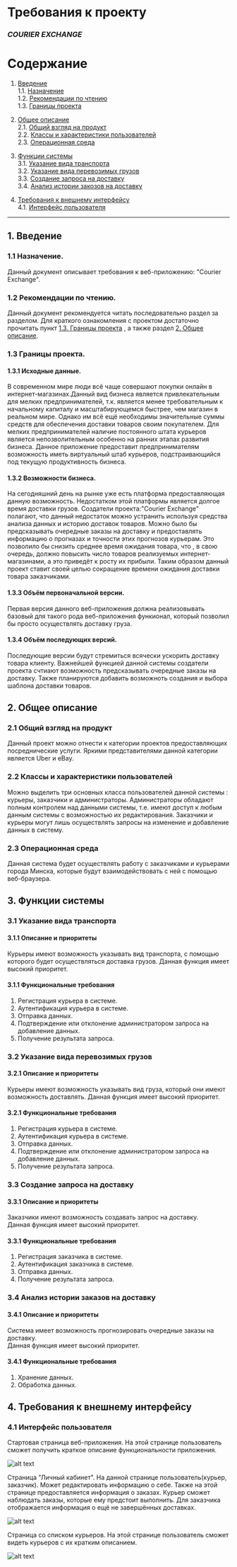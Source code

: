 # Требования к проекту  
### *COURIER EXCHANGE*


# Содержание

 1.	[Введение](#1)   
   1.1. [Назначение](#1.1)    
   1.2. [Рекомендации по чтению](#1.2)  
   1.3.  [Границы проекта](#1.3)      
 2.	[Общее описание](#2)   
   2.1. [Общий взгляд на продукт](#2.1)   
   2.2. [Классы и характеристики пользователей](#2.2)   
   2.3. [Операционная среда](#2.3) 
   
 3.	[Функции системы](#3)    
   3.1. [Указание вида транспорта](#3.1)   
   3.2. [Указание вида перевозимых грузов](#3.2)   
   3.3. [Создание запроса на доставку](#3.3)   
   3.4. [Анализ истории закозов на доставку](#3.4)
      
         
 4.	[Требования к внешнему интерфейсу](#4)   
   4.1. [Интерфейс пользователя](#3.2)   
 
---
##  1.	Введение <a name="1"></a>     
###    1.1	Назначение.<a name="1.1"></a>

Данный документ описывает требования к веб-приложению: "Courier Exchange". 

###     1.2 Рекомендации по чтению.<a name="1.2"></a> 
Данный документ рекомендуется читать последовательно раздел за разделом. Для краткого ознакомления с проектом достаточно прочитать пункт [1.3. Границы проекта](#1.3) , а также раздел [2. Общее описание](#2.). 
###	1.3 Границы проекта.<a name="1.3"></a>      
####	1.3.1 Исходные данные.<a name="1.3.1"></a>
В современном мире люди всё чаще совершают покупки онлайн в интернет-магазинах.Данный вид бизнеса является привлекательным для мелких предпринимателей, т.к. является менее требовательным к начальному капиталу и масштабирующемся быстрее, чем магазин в реальном мире. 
Однако им всё ещё необходимы значительные суммы средств для обеспечения доставки товаров своим покупателем. Для мелких предпринимателей
наличие постоянного штата курьеров является непозволительным особенно на ранних этапах развития бизнеса. Данное приложение предоставит 
предпринимателям возможность иметь виртуальный штаб курьеров, подстраивающийся под текущую продуктивность бизнеса.  
####	1.3.2 Возможности бизнеса.<a name="1.3.2"></a> 
На сегодняшний день на рынке уже есть платформа предоставляющая данную возможность. Недостатком этой платформы является долгое время доставки грузов.
Создатели проекта:"Courier Exchange" полагают, что данный недостаток можно устранить используя средства анализа данных и историю доставок товаров.
Можно было бы предсказывать очередные заказы на доставку и предоставлять информацию о прогназах и точности этих прогнозов курьерам. Это позволило бы снизить среднее время ожидания товара, что , в свою очередь,  должно повысить
число товаров реализуемых интернет-магазинами, а это приведёт к росту их прибыли. Таким образом данный проект ставит своей целью сокращение времени ожидания
доставки товара заказчиками.
####	1.3.3 Объём первоначальной версии.<a name="1.3.3"></a> 
Первая версия данного веб-приложения должна реализовывать базовый для такого рода веб-приложения функионал, который позволил бы просто осуществлять доставку груза.        
####	1.3.4 Объём последующих версий.<a name="1.3.4"></a> 
Последующие версии будут стремиться всячески ускорить доставку товара клиенту. Важнейшей функцией данной системы создатели проекта счтиают возможность предсказывать очередные заказы на доставку. Также планируются добавить возможноть создания и выбора шаблона доставки товаров.
## 2.	Общее описание<a name="2"></a> 

### 2.1	Общий взгляд на продукт<a name="2.1"></a>   

Данный проект можно отнести к категории проектов предоставляющих посреднические услуги. Яркими представителями данной категории является Uber и eBay.  

### 2.2	Классы и характеристики пользователей<a name="2.2"></a>   
Можно выделить три основных класса пользователей данной системы : курьеры, заказчики и администраторы. Администраторы обладают полным контролем над данными системы, т.е. имеют доступ к любым данным системы с возможностью их редактирования.
Заказчики и курьеры могут лишь осуществлять запросы на изменение и добавление данных в систему. 

### 2.3	Операционная среда<a name="2.3"></a>   
Данная система будет осуществлять работу с заказчиками и курьерами города Минска, которые будут взаимодействовать с ней с помощью веб-браузера.

## 3. Функции системы<a name="3"></a>   
### 3.1 Указание вида транспорта<a name="3.1"></a> 
#### 3.1.1 Описание и приоритеты
Курьеры имеют возможность указывать вид транспорта, с помощью которого будет осуществляться доставка грузов.
Данная функция имеет высокий приоритет. 
#### 3.1.1 Функциональные требования 
1. Регистрация курьера в системе.
2. Аутентификация курьера в системе.
3. Отправка данных. 
4. Подтверждение или отклонение администратором запроса на добавление данных.
5. Получение результата запроса.

### 3.2 Указание вида перевозимых грузов<a name="3.2"></a> 
#### 3.2.1 Описание и приоритеты
Курьеры имеют возможность указывать вид груза, который они имеют возможность доставлять.
Данная функция имеет высокий приоритет. 
#### 3.2.1 Функциональные требования 
1. Регистрация курьера в системе.
2. Аутентификация курьера в системе.
3. Отправка данных. 
4. Подтверждение или отклонение администратором запроса на добавление данных.
5. Получение результата запроса.

### 3.3 Создание запроса на доставку<a name="3.3"></a> 
#### 3.3.1 Описание и приоритеты
Заказчики имеют возможность создавать запрос на доставку.  
Данная функция имеет высокий приоритет. 
#### 3.3.1 Функциональные требования 
1. Регистрация заказчика в системе.
2. Аутентификация заказчика в системе.
3. Отправка данных. 
4. Получение результата запроса.

### 3.4 Анализ истории заказов на доставку<a name="3.4"></a> 
#### 3.4.1 Описание и приоритеты
Система имеет возможность прогнозировать очередные заказы на доставку.  
Данная функция имеет высокий приоритет. 
#### 3.4.1 Функциональные требования 
1. Хранение данных.
2. Обработка данных.

## 4. Требования к внешнему интерфейсу<a name="4"></a>   
### 4.1 Интерфейс пользователя<a name="4.1"></a> 
   Стартовая страница веб-приложения. На этой странице пользователь сможет получить краткое описание функциональности приложения. 
   
 ![alt text](https://github.com/VRublevski/tritpo-project-courier-exchange/blob/master/Images/Home%20Page.png)  
 
   Страница "Личный кабинет". На данной странице пользователь(курьер, заказчик). Может редактировать информацию о себе. 
   Также на этой странице предоставляется информация о заказах. Курьер сможет наблюдать заказы, которые ему предстоит выполнить.
   Для заказчика отображается информация о ещё не завершённых доставках. 
   
 ![alt text](https://github.com/VRublevski/tritpo-project-courier-exchange/blob/master/Images/Cabinet.png)
   
  
   Страница со списком курьеров. На этой странице пользователь сможет видеть курьеров с их кратким описанием.
   
 ![alt text](https://github.com/VRublevski/tritpo-project-courier-exchange/blob/master/Images/Currier%20List.png)  